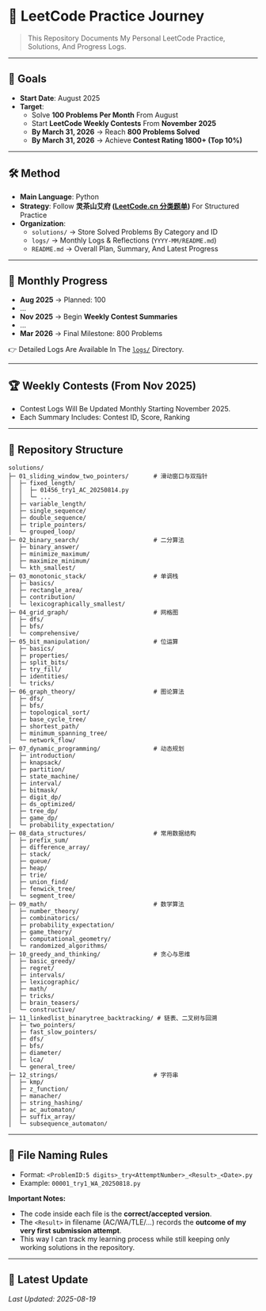 # 📘 LeetCode Practice Journey

> This Repository Documents My Personal LeetCode Practice, Solutions, And Progress Logs.

---

## 🎯 Goals

- **Start Date**: August 2025  
- **Target**:  
  - Solve **100 Problems Per Month** From August  
  - Start **LeetCode Weekly Contests** From **November 2025**  
  - **By March 31, 2026** → Reach **800 Problems Solved**  
  - **By March 31, 2026** → Achieve **Contest Rating 1800+ (Top 10%)**

---

## 🛠️ Method

- **Main Language**: Python  
- **Strategy**: Follow **灵茶山艾府 ([LeetCode.cn 分类题单](https://leetcode.cn/discuss/post/3141566/ru-he-ke-xue-shua-ti-by-endlesscheng-q3yd/))** For Structured Practice  
- **Organization**:  
  - `solutions/` → Store Solved Problems By Category and ID  
  - `logs/` → Monthly Logs & Reflections (`YYYY-MM/README.md`)  
  - `README.md` → Overall Plan, Summary, And Latest Progress

---

## 📅 Monthly Progress

- **Aug 2025** → Planned: 100  
- …
- **Nov 2025** → Begin **Weekly Contest Summaries**
- …
- **Mar 2026** → Final Milestone: 800 Problems  

👉 Detailed Logs Are Available In The [`logs/`](./logs/) Directory.

---

## 🏆 Weekly Contests (From Nov 2025)

- Contest Logs Will Be Updated Monthly Starting November 2025.  
- Each Summary Includes: Contest ID, Score, Ranking

---

## 📂 Repository Structure

```text
solutions/
├─ 01_sliding_window_two_pointers/       # 滑动窗口与双指针
│  ├─ fixed_length/
│  │  ├─ 01456_try1_AC_20250814.py
│  │  └─ ...
│  ├─ variable_length/
│  ├─ single_sequence/
│  ├─ double_sequence/
│  ├─ triple_pointers/
│  └─ grouped_loop/
├─ 02_binary_search/                     # 二分算法
│  ├─ binary_answer/
│  ├─ minimize_maximum/
│  ├─ maximize_minimum/
│  └─ kth_smallest/
├─ 03_monotonic_stack/                   # 单调栈
│  ├─ basics/
│  ├─ rectangle_area/
│  ├─ contribution/
│  └─ lexicographically_smallest/
├─ 04_grid_graph/                        # 网格图
│  ├─ dfs/
│  ├─ bfs/
│  └─ comprehensive/
├─ 05_bit_manipulation/                  # 位运算
│  ├─ basics/
│  ├─ properties/
│  ├─ split_bits/
│  ├─ try_fill/
│  ├─ identities/
│  └─ tricks/
├─ 06_graph_theory/                      # 图论算法
│  ├─ dfs/
│  ├─ bfs/
│  ├─ topological_sort/
│  ├─ base_cycle_tree/
│  ├─ shortest_path/
│  ├─ minimum_spanning_tree/
│  └─ network_flow/
├─ 07_dynamic_programming/               # 动态规划
│  ├─ introduction/
│  ├─ knapsack/
│  ├─ partition/
│  ├─ state_machine/
│  ├─ interval/
│  ├─ bitmask/
│  ├─ digit_dp/
│  ├─ ds_optimized/
│  ├─ tree_dp/
│  ├─ game_dp/
│  └─ probability_expectation/
├─ 08_data_structures/                   # 常用数据结构
│  ├─ prefix_sum/
│  ├─ difference_array/
│  ├─ stack/
│  ├─ queue/
│  ├─ heap/
│  ├─ trie/
│  ├─ union_find/
│  ├─ fenwick_tree/
│  └─ segment_tree/
├─ 09_math/                              # 数学算法
│  ├─ number_theory/
│  ├─ combinatorics/
│  ├─ probability_expectation/
│  ├─ game_theory/
│  ├─ computational_geometry/
│  └─ randomized_algorithms/
├─ 10_greedy_and_thinking/               # 贪心与思维
│  ├─ basic_greedy/
│  ├─ regret/
│  ├─ intervals/
│  ├─ lexicographic/
│  ├─ math/
│  ├─ tricks/
│  ├─ brain_teasers/
│  └─ constructive/
├─ 11_linkedlist_binarytree_backtracking/ # 链表、二叉树与回溯
│  ├─ two_pointers/
│  ├─ fast_slow_pointers/
│  ├─ dfs/
│  ├─ bfs/
│  ├─ diameter/
│  ├─ lca/
│  └─ general_tree/
├─ 12_strings/                           # 字符串
│  ├─ kmp/
│  ├─ z_function/
│  ├─ manacher/
│  ├─ string_hashing/
│  ├─ ac_automaton/
│  ├─ suffix_array/
│  └─ subsequence_automaton/

```

---

## 📝 File Naming Rules

- Format: `<ProblemID:5 digits>_try<AttemptNumber>_<Result>_<Date>.py`
- Example: `00001_try1_WA_20250818.py`

**Important Notes:**
- The code inside each file is the **correct/accepted version**.
- The `<Result>` in filename (AC/WA/TLE/...) records the **outcome of my very first submission attempt**.
- This way I can track my learning process while still keeping only working solutions in the repository.

---

## 🔄 Latest Update

*Last Updated: 2025-08-19*
